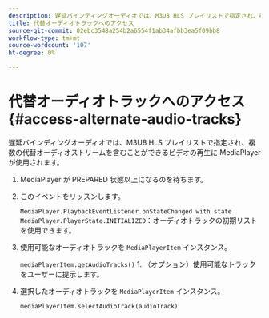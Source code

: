 ```yaml
---
description: 遅延バインディングオーディオでは、M3U8 HLS プレイリストで指定され、複数の代替オーディオストリームを含むことができるビデオの再生に MediaPlayer が使用されます。
title: 代替オーディオトラックへのアクセス
source-git-commit: 02ebc3548a254b2a6554f1ab34afbb3ea5f09bb8
workflow-type: tm+mt
source-wordcount: '107'
ht-degree: 0%

---
```


# 代替オーディオトラックへのアクセス{#access-alternate-audio-tracks}

遅延バインディングオーディオでは、M3U8 HLS プレイリストで指定され、複数の代替オーディオストリームを含むことができるビデオの再生に MediaPlayer が使用されます。

1. MediaPlayer が PREPARED 状態以上になるのを待ちます。
1. このイベントをリッスンします。

   `MediaPlayer.PlaybackEventListener.onStateChanged with state MediaPlayer.PlayerState.INITIALIZED`：オーディオトラックの初期リストを使用できます。

1. 使用可能なオーディオトラックを `MediaPlayerItem` インスタンス。

   `mediaPlayerItem.getAudioTracks()` 1. （オプション）使用可能なトラックをユーザーに提示します。
1. 選択したオーディオトラックを `MediaPlayerItem` インスタンス。

   `mediaPlayerItem.selectAudioTrack(audioTrack)`
